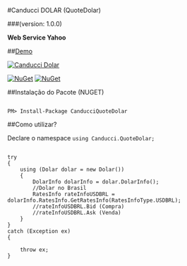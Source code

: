 #Canducci DOLAR (QuoteDolar) 

###(version: 1.0.0)


__Web Service Yahoo__

##[Demo](http://canduccipackages.apphb.com/#/)

[![Canducci Dolar](http://i666.photobucket.com/albums/vv25/netdragoon/1430207215_money-increase-64_zps3sjc4h5j.png)](https://www.nuget.org/packages/CanducciQuoteDolar/)

[![NuGet](https://img.shields.io/nuget/dt/CanducciQuoteDolar.svg?style=plastic&label=downloads)](https://www.nuget.org/packages/CanducciQuoteDolar/)
[![NuGet](https://img.shields.io/nuget/v/CanducciQuoteDolar.svg?style=plastic&label=version)](https://www.nuget.org/packages/CanducciQuoteDolar/)

##Instalação do Pacote (NUGET)

```Csharp

PM> Install-Package CanducciQuoteDolar

```

##Como utilizar?

Declare o namespace `using Canducci.QuoteDolar;` 


```Csharp

try
{
    using (Dolar dolar = new Dolar())
    {
        DolarInfo dolarInfo = dolar.DolarInfo();
        //Dolar no Brasil
        RatesInfo rateInfoUSDBRL = dolarInfo.RatesInfo.GetRatesInfo(RatesInfoType.USDBRL);
        //rateInfoUSDBRL.Bid (Compra)
        //rateInfoUSDBRL.Ask (Venda)
    }
}
catch (Exception ex)
{

    throw ex;
}

```